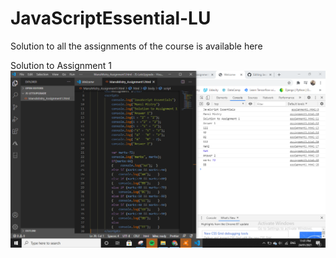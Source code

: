 # JavaScriptEssential-LU
Solution to all the assignments of the course is available here

Solution to Assignment 1
![Image of Solution 1](https://github.com/MansiLad/JavaScriptEssential-LU/blob/main/Assgn1.png)

